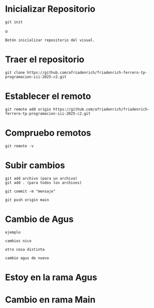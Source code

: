 # Inicializar Repositorio
    git init

o 

    Botón inicializar repositorio del visual. 

# Traer el repositorio

    git clone https://github.com/afriadenrich/friadenrich-ferrero-tp-programacion-iii-2025-c2.git

# Establecer el remoto

    git remote add origin https://github.com/afriadenrich/friadenrich-ferrero-tp-programacion-iii-2025-c2.git

# Compruebo remotos

    git remote -v

# Subir cambios

    git add archivo (para un archivo)
    git add . (para todos los archivos)

    git commit -m "mensaje"

    git push origin main

# Cambio de Agus

    ejemplo

    cambios nico

    otra cosa distinta

    cambio agus de nuevo

# Estoy en la rama Agus
# Cambio en rama Main

